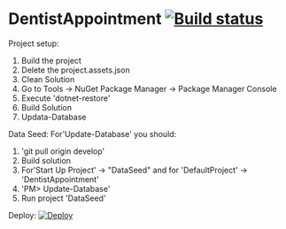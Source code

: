 # DentistAppointment  [![Build status](https://ci.appveyor.com/api/projects/status/p8lk795haoqon1gs/branch/develop?svg=true)](https://ci.appveyor.com/project/VickyPenkova/payitforward/branch/develop)

Project setup:
1. Build the project
2. Delete the project.assets.json
3. Clean Solution
4. Go to Tools -> NuGet Package Manager -> Package Manager Console
5. Execute 'dotnet-restore'
6. Build Solution
7. Updata-Database

Data Seed:
 For'Update-Database' you should:
1. 'git pull origin develop'
2. Build solution
3. For'Start Up Project' -> "DataSeed" and for 'DefaultProject' -> 'DentistAppointment'
4. 'PM> Update-Database'
5. Run project 'DataSeed'


Deploy:
<a href="https://dashboard.heroku.com/new?template=<link to your repo>">
  <img src="https://www.herokucdn.com/deploy/button.svg" alt="Deploy">
</a>



